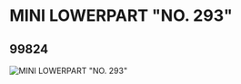 # MINI LOWERPART "NO. 293"
## 99824
![MINI LOWERPART "NO. 293"](https://lc-www-live-s.legocdn.com/media/bricks/5/2/6023399.jpg)